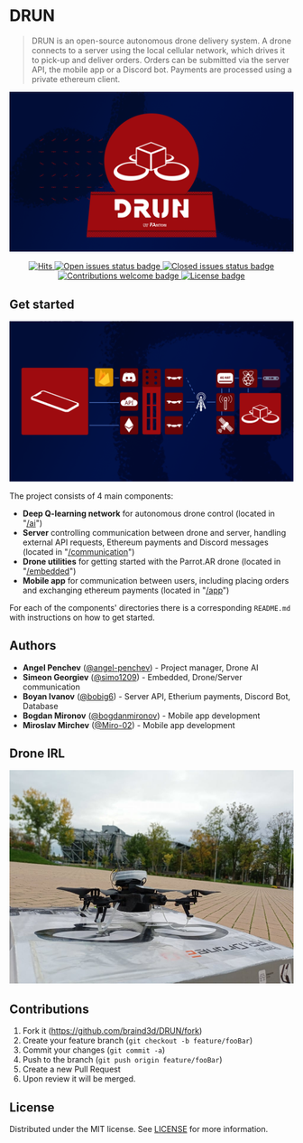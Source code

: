 # DRUN
> DRUN is an open-source autonomous drone delivery system. A drone connects to a server using the local cellular network, which drives it to pick-up and deliver orders. Orders can be submitted via the server API, the mobile app or a Discord bot. Payments are processed using a private ethereum client.

<p align="center">
<img src="docs/promotional/Project Banner.png" alt="Project Banner">
</p>

<p align="center">
<a href="https://github.com/braind3d/DRUN">
<img src="https://hits.seeyoufarm.com/api/count/incr/badge.svg?url=https%3A%2F%2Fgithub.com%2Fgjbae1212%2Fhit-counter&count_bg=%23011043&title_bg=%23555555&icon=&icon_color=%23E7E7E7&title=hits&edge_flat=true" alt="Hits">
</a>

<a href="https://github.com/braind3d/DRUN/issues?q=is%3Aissue+is%3Aopen">
<img src="https://img.shields.io/github/issues-raw/braind3d/DRUN?color=011043&style=flat-square" alt="Open issues status badge">
</a>

<a href="https://github.com/braind3d/DRUN/issues?q=is%3Aissue+is%3Aclosed">
<img src="https://img.shields.io/github/issues-closed-raw/braind3d/DRUN?color=011043&style=flat-square" alt="Closed issues status badge">
</a>

<a href="https://github.com/braind3d/DRUN/fork">
<img src="https://img.shields.io/badge/contributions-welcome-brightgreen.svg?color=011043&style=flat-square" alt="Contributions welcome badge">
</a>

<a href="LICENSE">
<img src="https://img.shields.io/badge/license-BCD%20%2B%20Commons%20Clause-011043?style=flat-square" alt="License badge">
</a>
</p>


## Get started
<p align="center">
<img src="docs/promotional/Project Structure.png" alt="Project Structure">
</p>


The project consists of 4 main components:
- **Deep Q-learning network** for autonomous drone control (located in "[/ai](/ai)")
- **Server** controlling communication between drone and server, handling external API requests, Ethereum payments and Discord messages (located in "[/communication](/communication)")
- **Drone utilities** for getting started with the Parrot.AR drone (located in "[/embedded](/embedded)")
- **Mobile app** for communication between users, including placing orders and exchanging ethereum payments (located in "[/app](/app)")

For each of the components' directories there is a corresponding `README.md` with instructions on how to get started.

## Authors
- **Angel Penchev** ([@angel-penchev](https://github.com/angel-penchev)) - Project manager, Drone AI
- **Simeon Georgiev** ([@simo1209](https://github.com/simo1209)) - Embedded, Drone/Server communication
- **Boyan Ivanov** ([@bobig6](https://github.com/bobig6)) - Server API, Etherium payments, Discord Bot, Database
- **Bogdan Mironov** ([@bogdanmironov](https://github.com/bogdanmironov)) - Mobile app development
- **Miroslav Mirchev** ([@Miro-02](https://github.com/Miro-02)) - Mobile app development

## Drone IRL
<p align="center">
<img src="docs/promotional/Drone IRL.jpg" alt="Drone IRL">
</p>

## Contributions
1. Fork it (<https://github.com/braind3d/DRUN/fork>)
2. Create your feature branch (`git checkout -b feature/fooBar`)
3. Commit your changes (`git commit -a`)
4. Push to the branch (`git push origin feature/fooBar`)
5. Create a new Pull Request
6. Upon review it will be merged.

## License
Distributed under the MIT license. See [LICENSE](LICENSE) for more information.
